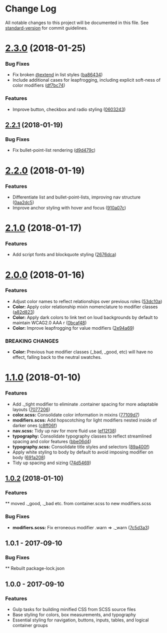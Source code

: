 # Change Log

All notable changes to this project will be documented in this file. See [standard-version](https://github.com/conventional-changelog/standard-version) for commit guidelines.

<a name="2.3.0"></a>
# [2.3.0](https://github.com/ndchristie/bui/compare/v2.2.1...v2.3.0) (2018-01-25)


### Bug Fixes

* Fix broken [@extend](https://github.com/extend) in list styles ([ba86434](https://github.com/ndchristie/bui/commit/ba86434))
* Include additional cases for leapfrogging, including explicit soft-ness of color modifiers ([df7bc74](https://github.com/ndchristie/bui/commit/df7bc74))


### Features

* Improve button, checkbox and radio styling ([0603243](https://github.com/ndchristie/bui/commit/0603243))



<a name="2.2.1"></a>
## [2.2.1](https://github.com/ndchristie/bui/compare/v2.2.0...v2.2.1) (2018-01-19)


### Bug Fixes

* Fix bullet-point-list rendering ([d9d479c](https://github.com/ndchristie/bui/commit/d9d479c))



<a name="2.2.0"></a>
# [2.2.0](https://github.com/ndchristie/bui/compare/v2.1.0...v2.2.0) (2018-01-19)


### Features

* Differentiate list and bullet-point-lists, improving nav structure ([0aa2dc5](https://github.com/ndchristie/bui/commit/0aa2dc5))
* Improve anchor styling with hover and focus ([910a07c](https://github.com/ndchristie/bui/commit/910a07c))



<a name="2.1.0"></a>
# [2.1.0](https://github.com/ndchristie/bui/compare/v2.0.0...v2.1.0) (2018-01-17)


### Features

* Add script fonts and blockquote styling ([2676dca](https://github.com/ndchristie/bui/commit/2676dca))



<a name="2.0.0"></a>
# [2.0.0](https://github.com/ndchristie/bui/compare/v1.1.0...v2.0.0) (2018-01-16)


### Features

* Adjust color names to reflect relationships over previous roles ([53dc10a](https://github.com/ndchristie/bui/commit/53dc10a))
* **Color:** Apply color relationship mixin nomenclature to modifier classes ([a82d823](https://github.com/ndchristie/bui/commit/a82d823))
* **Color:** Apply dark colors to link text on loud backgrounds by default to maintain WCAG2.0 AAA r ([0bcaf48](https://github.com/ndchristie/bui/commit/0bcaf48))
* **Color:** Improve leapfrogging for value modifiers ([2e94a69](https://github.com/ndchristie/bui/commit/2e94a69))


### BREAKING CHANGES

* **Color:** Previous hue modifier classes (_bad, _good, etc) will have no effect, falling back
to the neutral swatches.



<a name="1.1.0"></a>
# [1.1.0](https://github.com/ndchristie/bui/compare/v1.0.2...v1.1.0) (2018-01-10)


### Features

* Add ._tight modifier to eliminate .container spacing for more adaptable layouts ([7077206](https://github.com/ndchristie/bui/commit/7077206))
* **color.scss:** Consolidate color information in mixins ([77109d7](https://github.com/ndchristie/bui/commit/77109d7))
* **modifiers.scss:** Add hopscotching for light modifiers nested inside of darker ones ([c8ff06f](https://github.com/ndchristie/bui/commit/c8ff06f))
* **nav.scss:** Tidy up nav for more fluid use ([ef12f38](https://github.com/ndchristie/bui/commit/ef12f38))
* **typography:** Consolidate typography classes to reflect streamlined spacing and color features ([bbe06d4](https://github.com/ndchristie/bui/commit/bbe06d4))
* **typography.scss:** Consolidate title styles and selectors ([89a400f](https://github.com/ndchristie/bui/commit/89a400f))
* Apply white styling to body by default to avoid imposing modifier on body ([691a208](https://github.com/ndchristie/bui/commit/691a208))
* Tidy up spacing and sizing ([74d5469](https://github.com/ndchristie/bui/commit/74d5469))



<a name="1.0.2"></a>
## [1.0.2](https://github.com/ndchristie/bui/compare/v1.0.1...v1.0.2) (2018-01-10)


### Features

** moved ._good, ._bad etc. from container.scss to new modifiers.scss

### Bug Fixes

* **modifiers.scss:** Fix erroneous modifier .warn => ._warn ([7c5d3a3](https://github.com/ndchristie/bui/commit/7c5d3a3))


## 1.0.1 - 2017-09-10


### Bug Fixes
** Rebuilt package-lock.json

## 1.0.0 - 2017-09-10


### Features

* Gulp tasks for building minified CSS from SCSS source files
* Base styling for colors, box measurements, and typography
* Essential styling for navigation, buttons, inputs, tables, and logical container groups